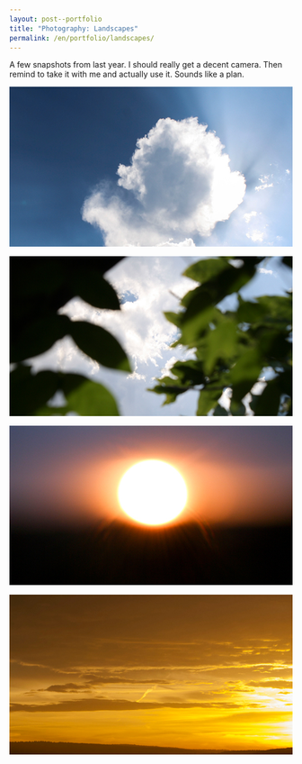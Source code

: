 ```yaml
---
layout: post--portfolio
title: "Photography: Landscapes"
permalink: /en/portfolio/landscapes/
---
```

A few snapshots from last year. I should really get a decent camera. Then remind to take it with me and actually use it. Sounds like a plan.

![Landscapes 1](/img/landscapes/landscapes-1.jpg)

![Landscapes 2](/img/landscapes/landscapes-2.jpg)

![Landscapes 3](/img/landscapes/landscapes-3.jpg)

![Landscapes 4](/img/landscapes/landscapes-4.jpg)
